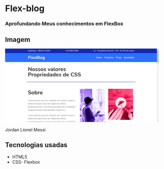 # Flex-blog

### Aprofundando Meus conhecimentos em FlexBox

## Imagem

![Imagem Site](https://github.com/Andrewsoares15/Flex-blog/blob/main/FlexBox.png)

Jordan
Lionel Messi

## Tecnologias usadas

- HTML5
- CSS- Flexbox
